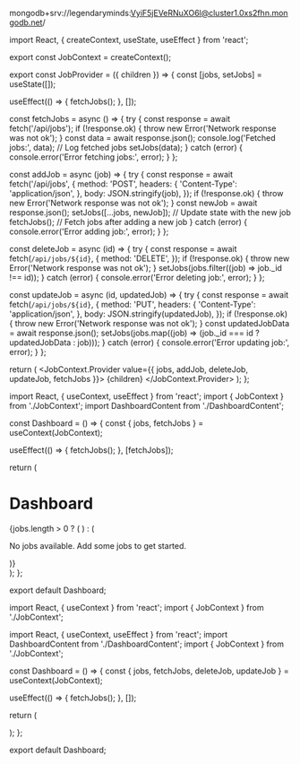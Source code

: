 mongodb+srv://legendaryminds:VyiF5jEVeRNuXO6l@cluster1.0xs2fhn.mongodb.net/

import React, { createContext, useState, useEffect } from 'react';

export const JobContext = createContext();

export const JobProvider = ({ children }) => {
  const [jobs, setJobs] = useState([]);

  useEffect(() => {
    fetchJobs();
  }, []);

  const fetchJobs = async () => {
    try {
      const response = await fetch('/api/jobs');
      if (!response.ok) {
        throw new Error('Network response was not ok');
      }
      const data = await response.json();
      console.log('Fetched jobs:', data); // Log fetched jobs
      setJobs(data);
    } catch (error) {
      console.error('Error fetching jobs:', error);
    }
  };

  const addJob = async (job) => {
    try {
      const response = await fetch('/api/jobs', {
        method: 'POST',
        headers: {
          'Content-Type': 'application/json',
        },
        body: JSON.stringify(job),
      });
      if (!response.ok) {
        throw new Error('Network response was not ok');
      }
      const newJob = await response.json();
      setJobs([...jobs, newJob]); // Update state with the new job
      fetchJobs(); // Fetch jobs after adding a new job
    } catch (error) {
      console.error('Error adding job:', error);
    }
  };

  const deleteJob = async (id) => {
    try {
      const response = await fetch(`/api/jobs/${id}`, {
        method: 'DELETE',
      });
      if (!response.ok) {
        throw new Error('Network response was not ok');
      }
      setJobs(jobs.filter((job) => job._id !== id));
    } catch (error) {
      console.error('Error deleting job:', error);
    }
  };

  const updateJob = async (id, updatedJob) => {
    try {
      const response = await fetch(`/api/jobs/${id}`, {
        method: 'PUT',
        headers: {
          'Content-Type': 'application/json',
        },
        body: JSON.stringify(updatedJob),
      });
      if (!response.ok) {
        throw new Error('Network response was not ok');
      }
      const updatedJobData = await response.json();
      setJobs(jobs.map((job) => (job._id === id ? updatedJobData : job)));
    } catch (error) {
      console.error('Error updating job:', error);
    }
  };

  return (
    <JobContext.Provider value={{ jobs, addJob, deleteJob, updateJob, fetchJobs }}>
      {children}
    </JobContext.Provider>
  );
};

import React, { useContext, useEffect } from 'react';
import { JobContext } from './JobContext';
import DashboardContent from './DashboardContent';

const Dashboard = () => {
  const { jobs, fetchJobs } = useContext(JobContext);

  useEffect(() => {
    fetchJobs();
  }, [fetchJobs]);

  return (
    <div className="dashboard">
      <h1>Dashboard</h1>
      {jobs.length > 0 ? (
        <DashboardContent jobs={jobs} />
      ) : (
        <p>No jobs available. Add some jobs to get started.</p>
      )}
    </div>
  );
};

export default Dashboard;

import React, { useContext } from 'react';
import { JobContext } from './JobContext';

import React, { useContext, useEffect } from 'react';
import DashboardContent from './DashboardContent';
import { JobContext } from './JobContext';

const Dashboard = () => {
  const { jobs, fetchJobs, deleteJob, updateJob } = useContext(JobContext);

  useEffect(() => {
    fetchJobs();
  }, []);

  return (
    <div className="dashboard">
      <DashboardContent jobs={jobs} deleteJob={deleteJob} updateJob={updateJob} />
    </div>
  );
};

export default Dashboard;
